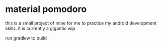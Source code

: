 # material pomodoro
this is a small project of mine for me to practice my android development skills.
it is currently a gigantic wip

run gradlew to build
